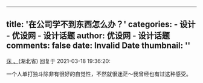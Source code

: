 
---
title: '在公司学不到东西怎么办？'
categories: 
    - 设计
    - 优设网 - 设计话题
author: 优设网 - 设计话题
comments: false
date: Invalid Date
thumbnail: ''
---

<div>   
<div><a href="https://www.uisdc.com/u/96257">莯 、</a>(湖北省) 回复于 2021-03-18 19:36:20: <p>一个人单打独斗除非有很好的自觉性，不然就很迷茫～我曾经也有过这种感受。</p></div>  
</div>
            